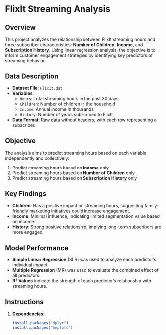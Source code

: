 # FlixIt Streaming Analysis

## Overview
This project analyzes the relationship between FlixIt streaming hours and three subscriber characteristics: **Number of Children**, **Income**, and **Subscription History**. Using linear regression analysis, the objective is to inform customer engagement strategies by identifying key predictors of streaming behavior.

## Data Description
- **Dataset File**: `FlixIt.dat`
- **Variables**:
  - `Hours`: Total streaming hours in the past 30 days
  - `Children`: Number of children in the household
  - `Income`: Annual income in thousands
  - `History`: Number of years subscribed to FlixIt
- **Data Format**: Raw data without headers, with each row representing a subscriber.

## Objective
The analysis aims to predict streaming hours based on each variable independently and collectively:
1. Predict streaming hours based on **Income** only
2. Predict streaming hours based on **Number of Children** only
3. Predict streaming hours based on **Subscription History** only

## Key Findings
- **Children**: Has a positive impact on streaming hours, suggesting family-friendly marketing initiatives could increase engagement.
- **Income**: Minimal influence, indicating limited segmentation value based on income.
- **History**: Strong positive relationship, implying long-term subscribers are more engaged.

## Model Performance
- **Simple Linear Regression** (SLR) was used to analyze each predictor’s individual impact.
- **Multiple Regression** (MR) was used to evaluate the combined effect of all predictors.
- **R² Values** indicate the strength of each predictor’s relationship with streaming hours.

## Instructions
1. **Dependencies**:
   ```R
   install.packages("dplyr")
   install.packages("heplots")





